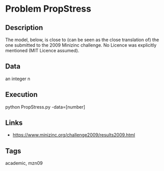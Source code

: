 # Problem PropStress
## Description
The model, below, is close to (can be seen as the close translation of) the one submitted to the 2009 Minizinc challenge.
No Licence was explicitly mentioned (MIT Licence assumed).

## Data
  an integer n

## Execution
  python PropStress.py -data=[number]

## Links
  - https://www.minizinc.org/challenge2009/results2009.html

## Tags
  academic, mzn09
